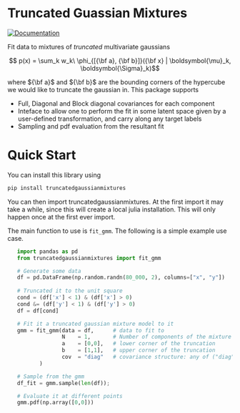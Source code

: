 # Truncated Guassian Mixtures
[![Documentation](https://img.shields.io/badge/docs-online-blue)](https://potatoasad.github.io/truncatedgaussianmixtures/index.html)

Fit data to mixtures of *truncated* multivariate gaussians

```math
   p(x) = \sum_k w_k\  \phi_{[{\bf a}, {\bf b}]}({\bf x} | \boldsymbol{\mu}_k, \boldsymbol{\Sigma}_k)
```

where ${\bf a}$ and ${\bf b}$ are the bounding corners of the hypercube we would like to truncate the gaussian in.
This package supports

- Full, Diagonal and Block diagonal covariances for each component
- Inteface to allow one to perform the fit in some latent space given by a user-defined transformation, and carry along any target labels
- Sampling and pdf evaluation from the resultant fit


Quick Start
===============================================================
You can install this library using

```bash
pip install truncatedgaussianmixtures
```

You can then import truncatedgaussianmixtures. At the first import it may take a while, since this will create a local
julia installation. This will only happen once at the first ever import. 

The main function to use is `fit_gmm`. The following is a simple example use case. 

```python
   import pandas as pd
   from truncatedgaussianmixtures import fit_gmm

   # Generate some data
   df = pd.DataFrame(np.random.randn(80_000, 2), columns=["x", "y"])
   
   # Truncated it to the unit square
   cond = (df['x'] < 1) & (df['x'] > 0)  
   cond &= (df['y'] < 1) & (df['y'] > 0)
   df = df[cond]

   # Fit it a truncated gaussian mixture model to it
   gmm = fit_gmm(data = df,      # data to fit to
                 N    = 1,       # Number of components of the mixture model
                 a    = [0,0],   # lower corner of the truncation
                 b    = [1,1],   # upper corner of the truncation
                 cov  = "diag"   # covariance structure: any of ("diag", "full")
          )

   # Sample from the gmm
   df_fit = gmm.sample(len(df));

   # Evaluate it at different points
   gmm.pdf(np.array([0,0]))
```
